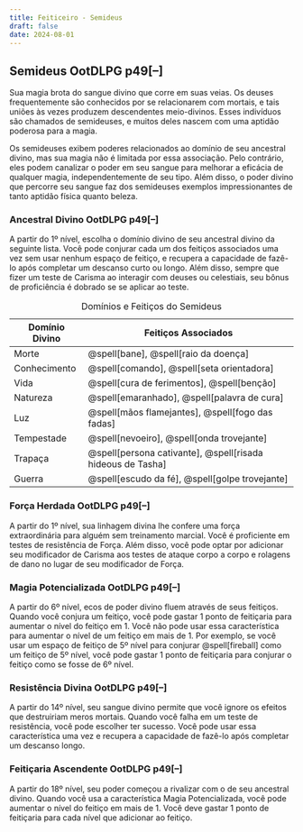 ```yaml
---
title: Feiticeiro - Semideus
draft: false
date: 2024-08-01
---
```


<div class="rd__b  rd__b--0">
    <div data-source="OotDLPG" class="rd__b refreshing-brew rd__b--1">
        <h2 class="rd__h rd__h--1" data-title-index="1"><span class="entry-title-inner">Semideus</span><span class="ve-flex-vh-center"> </span><span class="help-subtle" title="Guia do Jogador de Odyssey of the Dragonlords">OotDLPG</span> p49<span class="rd__h-toggle ml-2 clickable no-select no-print lst-is-exporting-image__hidden" data-rd-h-toggle-button="true" title="Alternar Visibilidade (CTRL para Alternar Tudo)">[–]</span></h2>
        <p>Sua magia brota do sangue divino que corre em suas veias. Os deuses frequentemente são conhecidos por se relacionarem com mortais, e tais uniões às vezes produzem descendentes meio-divinos. Esses indivíduos são chamados de semideuses, e muitos deles nascem com uma aptidão poderosa para a magia.</p>
        <p>Os semideuses exibem poderes relacionados ao domínio de seu ancestral divino, mas sua magia não é limitada por essa associação. Pelo contrário, eles podem canalizar o poder em seu sangue para melhorar a eficácia de qualquer magia, independentemente de seu tipo. Além disso, o poder divino que percorre seu sangue faz dos semideuses exemplos impressionantes de tanto aptidão física quanto beleza.</p>
        <div data-source="OotDLPG" class="rd__b refreshing-brew rd__b--2">
            <h3 class="rd__h rd__h--2" data-title-index="2"><span class="entry-title-inner">Ancestral Divino</span><span class="ve-flex-vh-center"> </span><span class="help-subtle" title="Guia do Jogador de Odyssey of the Dragonlords">OotDLPG</span> p49<span class="rd__h-toggle ml-2 clickable no-select no-print lst-is-exporting-image__hidden" data-rd-h-toggle-button="true" title="Alternar Visibilidade (CTRL para Alternar Tudo)">[–]</span></h3>
            <p>A partir do 1º nível, escolha o domínio divino de seu ancestral divino da seguinte lista. Você pode conjurar cada um dos feitiços associados uma vez sem usar nenhum espaço de feitiço, e recupera a capacidade de fazê-lo após completar um descanso curto ou longo. Além disso, sempre que fizer um teste de Carisma ao interagir com deuses ou celestiais, seu bônus de proficiência é dobrado se se aplicar ao teste.</p>
        </div>
    </div>
</div>
<div class="rd__b  rd__b--0">
    <table class="w-100 rd__table  stripe-odd-table">
        <caption>Domínios e Feitiços do Semideus</caption>
        <thead>
            <tr>
                <th class="ve-col-3 ve-text-center" data-rd-isroller="false">Domínio Divino</th>
                <th class="ve-col-9" data-rd-isroller="false">Feitiços Associados</th>
            </tr>
        </thead>
        <tbody>
            <tr>
                <td class="ve-col-3 ve-text-center">Morte</td>
                <td class="ve-col-9">@spell[bane], @spell[raio da doença]</td>
            </tr>
            <tr>
                <td class="ve-col-3 ve-text-center">Conhecimento</td>
                <td class="ve-col-9">@spell[comando], @spell[seta orientadora]</td>
            </tr>
            <tr>
                <td class="ve-col-3 ve-text-center">Vida</td>
                <td class="ve-col-9">@spell[cura de ferimentos], @spell[benção]</td>
            </tr>
            <tr>
                <td class="ve-col-3 ve-text-center">Natureza</td>
                <td class="ve-col-9">@spell[emaranhado], @spell[palavra de cura]</td>
            </tr>
            <tr>
                <td class="ve-col-3 ve-text-center">Luz</td>
                <td class="ve-col-9">@spell[mãos flamejantes], @spell[fogo das fadas]</td>
            </tr>
            <tr>
                <td class="ve-col-3 ve-text-center">Tempestade</td>
                <td class="ve-col-9">@spell[nevoeiro], @spell[onda trovejante]</td>
            </tr>
            <tr>
                <td class="ve-col-3 ve-text-center">Trapaça</td>
                <td class="ve-col-9">@spell[persona cativante], @spell[risada hideous de Tasha]</td>
            </tr>
            <tr>
                <td class="ve-col-3 ve-text-center">Guerra</td>
                <td class="ve-col-9">@spell[escudo da fé], @spell[golpe trovejante]</td>
            </tr>
        </tbody>
    </table>
    <div data-source="OotDLPG" class="rd__b refreshing-brew rd__b--2">
        <h3 class="rd__h rd__h--2" data-title-index="3"><span class="entry-title-inner">Força Herdada</span><span class="ve-flex-vh-center"> </span><span class="help-subtle" title="Guia do Jogador de Odyssey of the Dragonlords">OotDLPG</span> p49<span class="rd__h-toggle ml-2 clickable no-select no-print lst-is-exporting-image__hidden" data-rd-h-toggle-button="true" title="Alternar Visibilidade (CTRL para Alternar Tudo)">[–]</span></h3>
        <p>A partir do 1º nível, sua linhagem divina lhe confere uma força extraordinária para alguém sem treinamento marcial. Você é proficiente em testes de resistência de Força. Além disso, você pode optar por adicionar seu modificador de Carisma aos testes de ataque corpo a corpo e rolagens de dano no lugar de seu modificador de Força.</p>
    </div>
</div>
<div class="rd__b  rd__b--1">
    <div data-source="OotDLPG" class="rd__b refreshing-brew rd__b--2">
        <h3 class="rd__h rd__h--2" data-title-index="4"><span class="entry-title-inner">Magia Potencializada</span><span class="ve-flex-vh-center"> </span><span class="help-subtle" title="Guia do Jogador de Odyssey of the Dragonlords">OotDLPG</span> p49<span class="rd__h-toggle ml-2 clickable no-select no-print lst-is-exporting-image__hidden" data-rd-h-toggle-button="true" title="Alternar Visibilidade (CTRL para Alternar Tudo)">[–]</span></h3>
        <p>A partir do 6º nível, ecos de poder divino fluem através de seus feitiços. Quando você conjura um feitiço, você pode gastar 1 ponto de feitiçaria para aumentar o nível do feitiço em 1. Você não pode usar essa característica para aumentar o nível de um feitiço em mais de 1. Por exemplo, se você usar um espaço de feitiço de 5º nível para conjurar @spell[fireball] como um feitiço de 5º nível, você pode gastar 1 ponto de feitiçaria para conjurar o feitiço como se fosse de 6º nível.</p>
    </div>
</div>
<div class="rd__b  rd__b--1">
    <div data-source="OotDLPG" class="rd__b refreshing-brew rd__b--2">
        <h3 class="rd__h rd__h--2" data-title-index="5"><span class="entry-title-inner">Resistência Divina</span><span class="ve-flex-vh-center"> </span><span class="help-subtle" title="Guia do Jogador de Odyssey of the Dragonlords">OotDLPG</span> p49<span class="rd__h-toggle ml-2 clickable no-select no-print lst-is-exporting-image__hidden" data-rd-h-toggle-button="true" title="Alternar Visibilidade (CTRL para Alternar Tudo)">[–]</span></h3>
        <p>A partir do 14º nível, seu sangue divino permite que você ignore os efeitos que destruiriam meros mortais. Quando você falha em um teste de resistência, você pode escolher ter sucesso. Você pode usar essa característica uma vez e recupera a capacidade de fazê-lo após completar um descanso longo.</p>
    </div>
</div>
<div class="rd__b  rd__b--1">
    <div data-source="OotDLPG" class="rd__b refreshing-brew rd__b--2">
        <h3 class="rd__h rd__h--2" data-title-index="6"><span class="entry-title-inner">Feitiçaria Ascendente</span><span class="ve-flex-vh-center"> </span><span class="help-subtle" title="Guia do Jogador de Odyssey of the Dragonlords">OotDLPG</span> p49<span class="rd__h-toggle ml-2 clickable no-select no-print lst-is-exporting-image__hidden" data-rd-h-toggle-button="true" title="Alternar Visibilidade (CTRL para Alternar Tudo)">[–]</span></h3>
        <p>A partir do 18º nível, seu poder começou a rivalizar com o de seu ancestral divino. Quando você usa a característica Magia Potencializada, você pode aumentar o nível do feitiço em mais de 1. Você deve gastar 1 ponto de feitiçaria para cada nível que adicionar ao feitiço.</p>
    </div>
</div>
